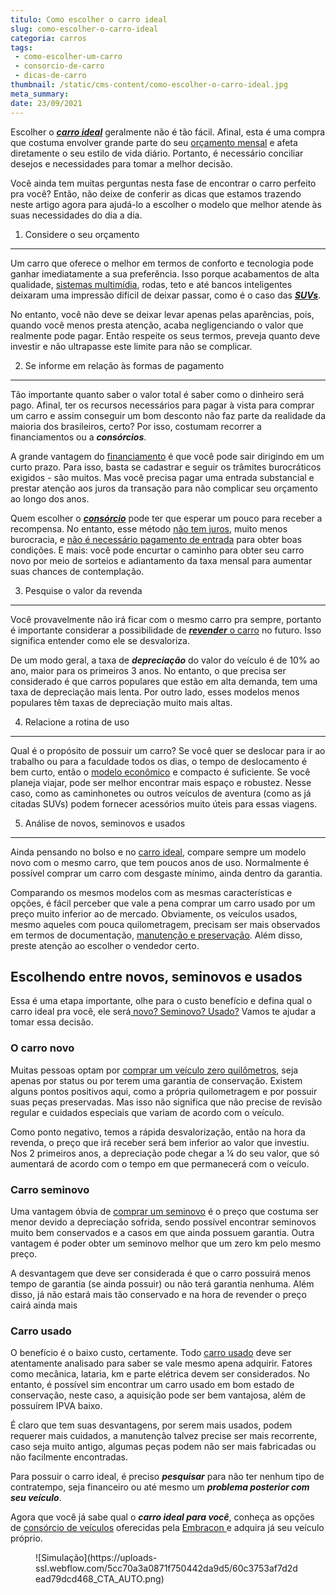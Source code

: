 ```yaml
---
titulo: Como escolher o carro ideal
slug: como-escolher-o-carro-ideal
categoria: carros
tags:
 - como-escolher-um-carro
 - consorcio-de-carro
 - dicas-de-carro
thumbnail: /static/cms-content/como-escolher-o-carro-ideal.jpg
meta_summary: 
date: 23/09/2021
---
```

Escolher o [***carro ideal***](https://www.embracon.com.br/blog/os-15-principais-carros-do-brasil) geralmente não é tão fácil. Afinal, esta é uma compra que costuma envolver grande parte do seu [orçamento mensal](https://www.embracon.com.br/blog/como-fazer-um-orcamento-familiar-sem-erro) e afeta diretamente o seu estilo de vida diário. Portanto, é necessário conciliar desejos e necessidades para tomar a melhor decisão.

Você ainda tem muitas perguntas nesta fase de encontrar o carro perfeito pra você? Então, não deixe de conferir as dicas que estamos trazendo neste artigo agora para ajudá-lo a escolher o modelo que melhor atende às suas necessidades do dia a dia.

1. Considere o seu orçamento 
-----------------------------

Um carro que oferece o melhor em termos de conforto e tecnologia pode ganhar imediatamente a sua preferência. Isso porque acabamentos de alta qualidade, [sistemas multimídia](https://www.embracon.com.br/blog/quais-as-vantagens-de-ter-um-carro-com-central-multimidia), rodas, teto e até bancos inteligentes deixaram uma impressão difícil de deixar passar, como é o caso das [***SUVs***](https://www.embracon.com.br/blog/sedan-ou-suv-qual-e-o-melhor-modelo).

No entanto, você não deve se deixar levar apenas pelas aparências, pois, quando você menos presta atenção, acaba negligenciando o valor que realmente pode pagar. Então respeite os seus termos, preveja quanto deve investir e não ultrapasse este limite para não se complicar.

2. Se informe em relação às formas de pagamento 
------------------------------------------------

Tão importante quanto saber o valor total é saber como o dinheiro será pago. Afinal, ter os recursos necessários para pagar à vista para comprar um carro e assim conseguir um bom desconto não faz parte da realidade da maioria dos brasileiros, certo? Por isso, costumam recorrer a financiamentos ou a ***consórcios***.

A grande vantagem do [financiamento](https://www.embracon.com.br/blog/financiamento-ou-consorcio-o-que-e-melhor-na-compra-de-um-imovel) é que você pode sair dirigindo em um curto prazo. Para isso, basta se cadastrar e seguir os trâmites burocráticos exigidos - são muitos. Mas você precisa pagar uma entrada substancial e prestar atenção aos juros da transação para não complicar seu orçamento ao longo dos anos.

Quem escolher o [***consórcio***](https://www.embracon.com.br/blog/quanto-tempo-demoro-para-pegar-meu-carro-no-consorcio) pode ter que esperar um pouco para receber a recompensa. No entanto, esse método [não tem juros](https://www.embracon.com.br/blog/consorcio-nao-tem-juros-entenda), muito menos burocracia, e [não é necessário pagamento de entrada](https://www.embracon.com.br/blog/posso-comprar-um-carro-sem-entrada) para obter boas condições. E mais: você pode encurtar o caminho para obter seu carro novo por meio de sorteios e adiantamento da taxa mensal para aumentar suas chances de contemplação.

3. Pesquise o valor da revenda 
-------------------------------

Você provavelmente não irá ficar com o mesmo carro pra sempre, portanto é importante considerar a possibilidade de [***revender*** o carro](https://www.embracon.com.br/blog/como-vender-seu-carro) no futuro. Isso significa entender como ele se desvaloriza.

De um modo geral, a taxa de ***depreciação*** do valor do veículo é de 10% ao ano, maior para os primeiros 3 anos. No entanto, o que precisa ser considerado é que carros populares que estão em alta demanda, tem uma taxa de depreciação mais lenta. Por outro lado, esses modelos menos populares têm taxas de depreciação muito mais altas.

4. Relacione a rotina de uso 
-----------------------------

Qual é o propósito de possuir um carro? Se você quer se deslocar para ir ao trabalho ou para a faculdade todos os dias, o tempo de deslocamento é bem curto, então o [modelo econômico](https://www.embracon.com.br/blog/afinal-quais-sao-os-carros-mais-economicos-do-mercado) e compacto é suficiente. Se você planeja viajar, pode ser melhor encontrar mais espaço e robustez. Nesse caso, como as caminhonetes ou outros veículos de aventura (como as já citadas SUVs) podem fornecer acessórios muito úteis para essas viagens.

5. Análise de novos, seminovos e usados 
----------------------------------------

Ainda pensando no bolso e no [carro ideal](https://www.embracon.com.br/blog/guia-para-consorcio-de-automoveis-de-a-a-z), compare sempre um modelo novo com o mesmo carro, que tem poucos anos de uso. Normalmente é possível comprar um carro com desgaste mínimo, ainda dentro da garantia.

Comparando os mesmos modelos com as mesmas características e opções, é fácil perceber que vale a pena comprar um carro usado por um preço muito inferior ao de mercado. Obviamente, os veículos usados, mesmo aqueles com pouca quilometragem, precisam ser mais observados em termos de documentação, [manutenção e preservação](https://www.embracon.com.br/blog/manutencao-preventiva-vale-a-pena-investir). Além disso, preste atenção ao escolher o vendedor certo.

Escolhendo entre novos, seminovos e usados 
-------------------------------------------

Essa é uma etapa importante, olhe para o custo benefício e defina qual o carro ideal pra você, ele será[ novo? Seminovo? Usado?](https://www.embracon.com.br/blog/carro-zero-ou-seminovo) Vamos te ajudar a tomar essa decisão.

### O carro novo 

Muitas pessoas optam por [comprar um veículo zero quilômetros](https://www.embracon.com.br/blog/conquiste-seu-carro-zero-km-com-um-consorcio), seja apenas por status ou por terem uma garantia de conservação. Existem alguns pontos positivos aqui, como a própria quilometragem e por possuir suas peças preservadas. Mas isso não significa que não precise de revisão regular e cuidados especiais que variam de acordo com o veículo.

Como ponto negativo, temos a rápida desvalorização, então na hora da revenda, o preço que irá receber será bem inferior ao valor que investiu. Nos 2 primeiros anos, a depreciação pode chegar a ¼ do seu valor, que só aumentará de acordo com o tempo em que permanecerá com o veículo.

### Carro seminovo 

Uma vantagem óbvia de [comprar um seminovo](https://www.embracon.com.br/blog/consorcio-de-carro-seminovo-vale-a-pena) é o preço que costuma ser menor devido a depreciação sofrida, sendo possível encontrar seminovos muito bem conservados e a casos em que ainda possuem garantia. Outra vantagem é poder obter um seminovo melhor que um zero km pelo mesmo preço.

A desvantagem que deve ser considerada é que o carro possuirá menos tempo de garantia (se ainda possuir) ou não terá garantia nenhuma. Além disso, já não estará mais tão conservado e na hora de revender o preço cairá ainda mais

### Carro usado 

O benefício é o baixo custo, certamente. Todo [carro usado](https://www.embracon.com.br/blog/comprar-carro-usado-com-a-carta-de-credito-do-consorcio) deve ser atentamente analisado para saber se vale mesmo apena adquirir. Fatores como mecânica, lataria, km e parte elétrica devem ser considerados. No entanto, é possível sim encontrar um carro usado em bom estado de conservação, neste caso, a aquisição pode ser bem vantajosa, além de possuírem IPVA baixo.

É claro que tem suas desvantagens, por serem mais usados, podem requerer mais cuidados, a manutenção talvez precise ser mais recorrente, caso seja muito antigo, algumas peças podem não ser mais fabricadas ou não facilmente encontradas.

Para possuir o carro ideal, é preciso ***pesquisar*** para não ter nenhum tipo de contratempo, seja financeiro ou até mesmo um ***problema posterior com seu veículo***.

Agora que você já sabe qual o ***carro ideal para você***, conheça as opções de [consórcio de veículos](https://www.embracon.com.br/servicos/consorcio-para-veiculos) oferecidas pela [Embracon ](https://www.embracon.com.br/a-embracon)e adquira já seu veículo próprio.

<figure class="w-richtext-figure-type-image w-richtext-align-center"><div>![Simulação](https://uploads-ssl.webflow.com/5cc70a3a0871f750442da9d5/60c3753af7d2dead79dcd468_CTA_AUTO.png)</div></figure>
